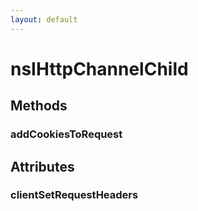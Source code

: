 ```yaml
---
layout: default
---
```


# nsIHttpChannelChild #

## Methods ##

### addCookiesToRequest ###

## Attributes ##

### clientSetRequestHeaders ###

